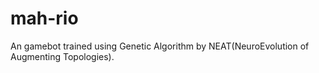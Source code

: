 # mah-rio
An gamebot trained using Genetic Algorithm by NEAT(NeuroEvolution of Augmenting Topologies).
